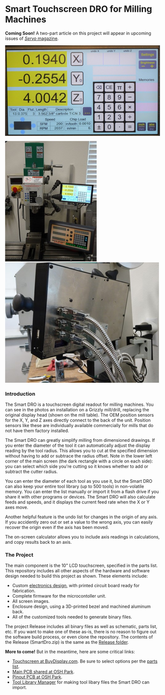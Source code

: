 # Smart Touchscreen DRO for Milling Machines
__Coming Soon!__ A two-part article on this project will appear in upcoming
issues of [*Servo* magazine](https://www.servomagazine.com/).

![Screen](https://raw.githubusercontent.com/TimPaterson/TouchscreenDigitalReadout/master/ReadmeImages/Screen.jpg)

![Machine](https://raw.githubusercontent.com/TimPaterson/TouchscreenDigitalReadout/master/ReadmeImages/Machine.jpg)
![Back view](https://raw.githubusercontent.com/TimPaterson/TouchscreenDigitalReadout/master/ReadmeImages/Back.jpg)

### Introduction
The Smart DRO is a touchscreen digital readout for milling machines. You 
can see in the photos an installation on a Grizzly mill/drill, replacing 
the original display head (shown on the mill table). The OEM position 
sensors for the X, Y, and Z axes directly connect to the back of the unit.
Position sensors like these are individually available commercially for 
mills that do not have them factory installed.

The Smart DRO can greatly simplify milling from dimensioned drawings. If 
you enter the diameter of the tool it can automatically adjust the
display reading by the tool radius. This allows you to cut at the specified 
dimension without having to add or subtrace the radius offset. Note in the 
lower left corner of the main screen (the dark rectangle with a circle on 
each side): you can select which side you're cutting so it knows whether to
add or subtract the cutter radius.

You can enter the diameter of each tool as you use it, but the Smart DRO
can also keep your entire tool library (up to 500 tools) in non-volatile
memory. You can enter the list manually or import it from a flash drive
if you share it with other programs or devices. The Smart DRO will also
calculate feeds and speeds, and it displays the current feed rate when
the X or Y axes move.

Another helpful feature is the undo list for changes in the origin of any
axis. If you accidently zero out or set a value to the wrong axis, you can
easily recover the origin even if the axis has been moved.

The on-screen calculator allows you to include axis readings in 
calculations, and copy results back to an axis.

### The Project
The main component is the 10" LCD touchscreen, specified in the parts 
list. This repository includes all other aspects of the hardware and 
software design needed to build this project as shown. These elements 
include:

+ Custom [electronics design](https://github.com/TimPaterson/TouchscreenDigitalReadout/tree/master/Electronics),
with printed circuit board ready for fabrication.
+ Complete firmware for the microcontoller unit.
+ All screen images.
+ Enclosure design, using a 3D-printed bezel and machined aluminum back.
+ All of the customized tools needed to generate binary files.

The project Release includes all binary files as well as schematic, parts
list, etc. If you want to make one of these as-is, there is no reason to
figure out the software build process, or even clone the repository. The
contents of the Release (SmartDro.zip) is the same as the 
[Release folder](https://github.com/TimPaterson/TouchscreenDigitalReadout/tree/master/Release).

__More to come!__ But in the meantime, here are some critical links:
+ [Touchscreen at BuyDisplay.com](https://www.buydisplay.com/serial-spi-i2c-10-1-inch-tft-lcd-module-dislay-w-ra8876-optl-touch-panel).
Be sure to select options per the [parts list](https://github.com/TimPaterson/TouchscreenDigitalReadout/blob/master/Electronics/DroPartsList.pdf).
+ [Main PCB shared at OSH Park](https://oshpark.com/shared_projects/jTW1CESl).
+ [Pinout PCB at OSH Park](https://oshpark.com/shared_projects/7Whg99iS).
+ [Tool Library Manager](https://github.com/TimPaterson/CNC-Tool-Library-Manager)
for making tool libary files the Smart DRO can import.
